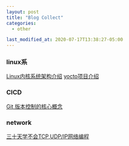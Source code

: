 ```yaml
---
layout: post
title: "Blog Collect"
categories:
  - other

last_modified_at: 2020-07-17T13:38:27-05:00
---
```

### linux系
[Linux内核系统架构介绍](https://mp.weixin.qq.com/s/Wl8sYr9ydrLCBpTdFamFnw)
[yocto项目介绍](https://developer.ibm.com/zh/tutorials/l-yocto-linux/)
### CICD
[Git 版本控制的核心概念](https://mp.weixin.qq.com/s/vfyKgfsyacGx4uyhzJI3-A)
### network
[三十天学不会TCP,UDP/IP网络编程](https://rogerzhu.gitbooks.io/-tcp-udp-ip/content/)
 
